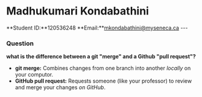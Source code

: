 # Madhukumari Kondabathini
**Student ID:**120536248
**Email:**mkondabathini@myseneca.ca
           ---
### Question
**what is the difference between a git "merge" and a Github "pull request"?**
- **git merge:** Combines changes from one branch into another *locally* on your computor.
- **GitHub pull request:** Requests someone (like your professor) to review and merge your changes *on GitHub*.
